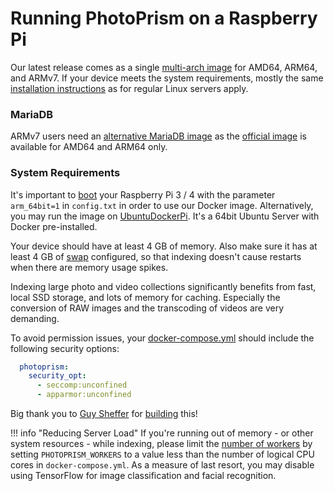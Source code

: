# Running PhotoPrism on a Raspberry Pi

Our latest release comes as a single [multi-arch image](https://hub.docker.com/r/photoprism/photoprism) 
for AMD64, ARM64, and ARMv7. If your device meets the system requirements, 
mostly the same [installation instructions](docker-compose.md) as for regular Linux servers apply.

### MariaDB ###

ARMv7 users need an [alternative MariaDB image](https://hub.docker.com/r/linuxserver/mariadb)
as the [official image](https://hub.docker.com/_/mariadb) is available for AMD64 and ARM64 only.

### System Requirements ###

It's important to [boot](https://www.raspberrypi.org/documentation/installation/installing-images/README.md)
your Raspberry Pi 3 / 4 with the parameter `arm_64bit=1` in `config.txt` in order to use our Docker image.
Alternatively, you may run the image on [UbuntuDockerPi](https://github.com/guysoft/UbuntuDockerPi).
It's a 64bit Ubuntu Server with Docker pre-installed.

Your device should have at least 4 GB of memory. Also make sure it has at least
4 GB of [swap](https://opensource.com/article/18/9/swap-space-linux-systems)
configured, so that indexing doesn't cause restarts when there are memory usage spikes.

Indexing large photo and video collections significantly benefits from fast, local SSD storage,
and lots of memory for caching. Especially the conversion of RAW images and the transcoding of
videos are very demanding.

To avoid permission issues, your [docker-compose.yml](https://dl.photoprism.org/docker/arm64/docker-compose.yml) 
should include the following security options:

```yaml
  photoprism:
    security_opt:
      - seccomp:unconfined
      - apparmor:unconfined
```

Big thank you to [Guy Sheffer](https://github.com/guysoft) for
[building](https://github.com/photoprism/photoprism/issues/109) this!

!!! info "Reducing Server Load"
    If you're running out of memory - or other system resources - while indexing, please limit the
    [number of workers](https://docs.photoprism.org/getting-started/config-options/) by setting
    `PHOTOPRISM_WORKERS` to a value less than the number of logical CPU cores in `docker-compose.yml`.
    As a measure of last resort, you may disable using TensorFlow for image classification and facial recognition.
